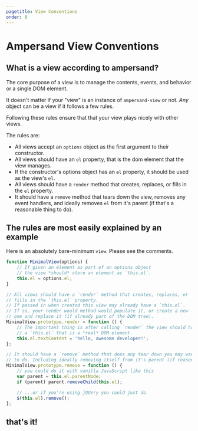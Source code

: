 ```yaml
---
pagetitle: View Conventions
order: 8
---
```


# Ampersand View Conventions

## What is a view according to ampersand?

The core purpose of a view is to manage the contents, events, and behavior or a single DOM element.

It doesn't matter if your "view" is an instance of `ampersand-view` or not. *Any* object can be a view if it follows a few rules.

Following these rules ensure that that your view plays nicely with other views.

The rules are:

* All views accept an `options` object as the first argument to their constructor.
* All views should have an `el` property, that is the dom element that the view manages.
* If the constructor's options object has an `el` property, it should be used as the view's `el`.
* All views should have a `render` method that creates, replaces, or fills in the `el` property.
* It should have a `remove` method that tears down the view, removes any event handlers, and ideally removes `el` from it's parent (if that's a reasonable thing to do).


## The rules are most easily explained by an example

Here is an absolutely bare-minimum `view`. Please see the comments.

```js
function MinimalView(options) {
    // If given an element as part of an options object
    // the view *should* store an element as `this.el`.
    this.el = options.el;
}

// All views should have a `render` method that creates, replaces, or 
// fills in the `this.el` property.
// If passed in when created this view may already have a `this.el`. 
// If so, your render would method would populate it, or create a new
// one and replace it (if already part of the DOM tree).
MinimalView.prototype.render = function () {
    // The important thing is after calling `render` the view should have
    // a `this.el` that is a *real* DOM element.
    this.el.textContent = 'hello, awesome developer!';
};

// It should have a `remove` method that does any tear down you may want
// to do. Including ideally removing itself from it's parent (if reasonable to do so)
MinimalView.prototype.remove = function () {
    // you could do it with vanilla JavaScript like this
    var parent = this.el.parentNode;
    if (parent) parent.removeChild(this.el);

    // ...or if you're using jQUery you could just do
    $(this.el).remove();
};

```

## that's it!
